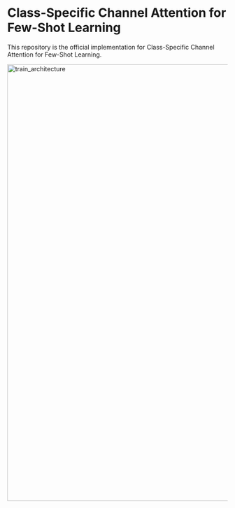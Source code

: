 # Class-Specific Channel Attention for Few-Shot Learning
This repository is the official implementation for Class-Specific Channel Attention for Few-Shot Learning.


<img width="1000" alt="train_architecture" src="https://user-images.githubusercontent.com/78190023/187135637-4754a7d9-746d-468d-b1e5-faeb17437811.png">
